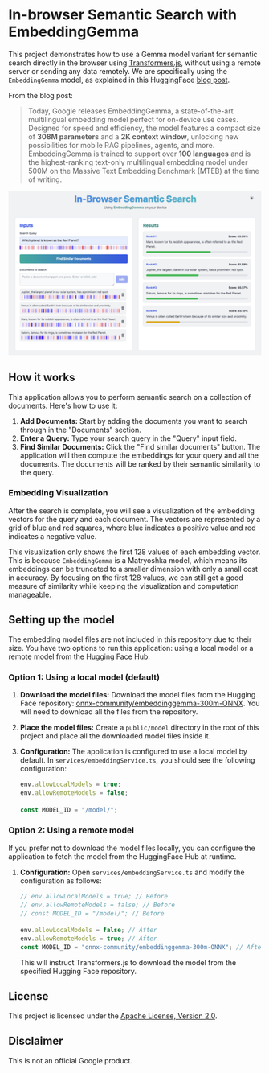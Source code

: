 # In-browser Semantic Search with EmbeddingGemma

This project demonstrates how to use a Gemma model variant for semantic search directly in the browser using [Transformers.js](https://huggingface.co/docs/transformers.js/index), without using a remote server or sending any data remotely.
We are specifically using the `EmbeddingGemma` model, as explained in this HuggingFace [blog post](https://huggingface.co/blog/embeddinggemma#transformersjs).

From the blog post:
> Today, Google releases EmbeddingGemma, a state-of-the-art multilingual embedding model perfect for on-device use cases. Designed for speed and efficiency, the model features a compact size of **308M parameters** and a **2K context window**, unlocking new possibilities for mobile RAG pipelines, agents, and more. EmbeddingGemma is trained to support over **100 languages** and is the highest-ranking text-only multilingual embedding model under 500M on the Massive Text Embedding Benchmark (MTEB) at the time of writing.

![](embedding-gemma-semantic-search.png)

## How it works

This application allows you to perform semantic search on a collection of documents. Here's how to use it:

1.  **Add Documents:** Start by adding the documents you want to search through in the "Documents" section.
2.  **Enter a Query:** Type your search query in the "Query" input field.
3.  **Find Similar Documents:** Click the "Find similar documents" button. The application will then compute the embeddings for your query and all the documents. The documents will be ranked by their semantic similarity to the query.

### Embedding Visualization

After the search is complete, you will see a visualization of the embedding vectors for the query and each document. The vectors are represented by a grid of blue and red squares, where blue indicates a positive value and red indicates a negative value.

This visualization only shows the first 128 values of each embedding vector. This is because `EmbeddingGemma` is a Matryoshka model, which means its embeddings can be truncated to a smaller dimension with only a small cost in accuracy. By focusing on the first 128 values, we can still get a good measure of similarity while keeping the visualization and computation manageable.

## Setting up the model

The embedding model files are not included in this repository due to their size. You have two options to run this application: using a local model or a remote model from the Hugging Face Hub.

### Option 1: Using a local model (default)

1.  **Download the model files:**
    Download the model files from the Hugging Face repository: [onnx-community/embeddinggemma-300m-ONNX](https://huggingface.co/onnx-community/embeddinggemma-300m-ONNX/tree/main). You will need to download all the files from the repository.

2.  **Place the model files:**
    Create a `public/model` directory in the root of this project and place all the downloaded model files inside it.

3.  **Configuration:**
    The application is configured to use a local model by default. In `services/embeddingService.ts`, you should see the following configuration:

    ```typescript
    env.allowLocalModels = true;
    env.allowRemoteModels = false;

    const MODEL_ID = "/model/";
    ```

### Option 2: Using a remote model

If you prefer not to download the model files locally, you can configure the application to fetch the model from the HuggingFace Hub at runtime.

1.  **Configuration:**
    Open `services/embeddingService.ts` and modify the configuration as follows:

    ```typescript
    // env.allowLocalModels = true; // Before
    // env.allowRemoteModels = false; // Before
    // const MODEL_ID = "/model/"; // Before

    env.allowLocalModels = false; // After
    env.allowRemoteModels = true; // After
    const MODEL_ID = "onnx-community/embeddinggemma-300m-ONNX"; // After
    ```

    This will instruct Transformers.js to download the model from the specified Hugging Face repository.

## License

This project is licensed under the [Apache License, Version 2.0](LICENSE).

## Disclaimer

This is not an official Google product.
